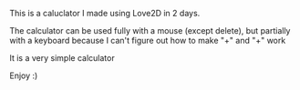 This is a caluclator I made using Love2D in 2 days.

The calculator can be used fully with a mouse (except delete), but partially with a keyboard because I can't figure out how to make "+" and  "+" work

It is a very simple calculator

Enjoy :)
